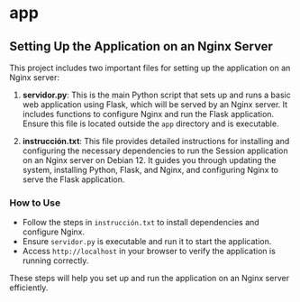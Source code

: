 # app

## Setting Up the Application on an Nginx Server

This project includes two important files for setting up the application on an Nginx server:

1. **servidor.py**: This is the main Python script that sets up and runs a basic web application using Flask, which will be served by an Nginx server. It includes functions to configure Nginx and run the Flask application. Ensure this file is located outside the `app` directory and is executable.

2. **instrucción.txt**: This file provides detailed instructions for installing and configuring the necessary dependencies to run the Session application on an Nginx server on Debian 12. It guides you through updating the system, installing Python, Flask, and Nginx, and configuring Nginx to serve the Flask application.

### How to Use

- Follow the steps in `instrucción.txt` to install dependencies and configure Nginx.
- Ensure `servidor.py` is executable and run it to start the application.
- Access `http://localhost` in your browser to verify the application is running correctly.

These steps will help you set up and run the application on an Nginx server efficiently.